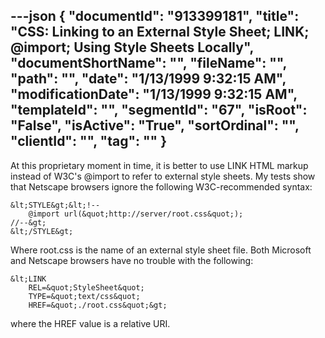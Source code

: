 ---json
{
  "documentId": "913399181",
  "title": "CSS: Linking to an External Style Sheet; LINK; @import; Using Style Sheets Locally",
  "documentShortName": "",
  "fileName": "",
  "path": "",
  "date": "1/13/1999 9:32:15 AM",
  "modificationDate": "1/13/1999 9:32:15 AM",
  "templateId": "",
  "segmentId": "67",
  "isRoot": "False",
  "isActive": "True",
  "sortOrdinal": "",
  "clientId": "",
  "tag": ""
}
---

At this proprietary moment in time, it is better to use LINK HTML markup instead of W3C's @import to refer to external style sheets. My tests show that Netscape browsers ignore the following W3C-recommended syntax:

    &lt;STYLE&gt;&lt;!--
        @import url(&quot;http://server/root.css&quot;);
    //--&gt;
    &lt;/STYLE&gt;

Where root.css is the name of an external style sheet file. Both Microsoft and Netscape browsers have no trouble with the following:

    &lt;LINK
        REL=&quot;StyleSheet&quot;
        TYPE=&quot;text/css&quot;
        HREF=&quot;./root.css&quot;&gt;

where the HREF value is a relative URI.
